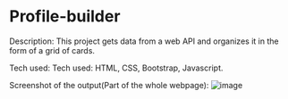 # Profile-builder

Description: This project gets data from a web API and organizes it in the form of a grid of cards.

Tech used: Tech used: HTML, CSS, Bootstrap, Javascript.

Screenshot of the output(Part of the whole webpage): 
![image](https://user-images.githubusercontent.com/121034807/208476590-d97efcf6-859e-44c7-9998-ce4780f8008d.png)
